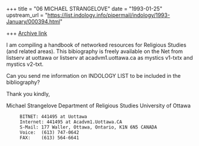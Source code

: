 +++
title = "06 MICHAEL STRANGELOVE"
date = "1993-01-25"
upstream_url = "https://list.indology.info/pipermail/indology/1993-January/000394.html"

+++
[Archive link](https://list.indology.info/pipermail/indology/1993-January/000394.html)



I am compiling a handbook of networked resources for Religious Studies
(and related areas). This bibiography is freely available on the Net
from listserv at uottawa or listserv at acadvm1.uottawa.ca as
mystics v1-txtx and mystics v2-txt.

Can you send me information on  INDOLOGY LIST
to be included in the bibliography?

Thank you kindly,

Michael Strangelove
Department of Religious Studies
University of Ottawa

         BITNET: 441495 at Uottawa
         Internet: 441495 at Acadvm1.Uottawa.CA
         S-Mail: 177 Waller, Ottawa, Ontario, K1N 6N5 CANADA
         Voice:  (613) 747-0642
         FAX:    (613) 564-6641






